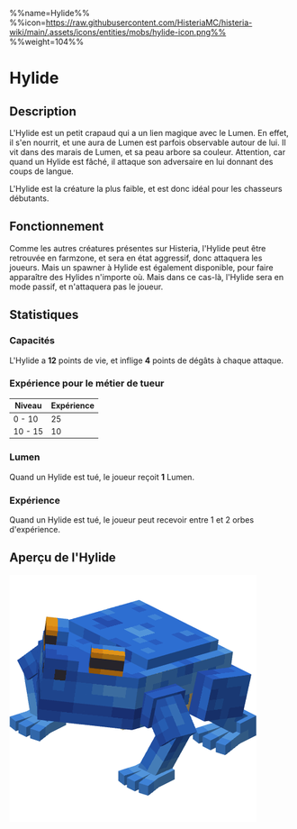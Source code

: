 %%name=Hylide%%
%%icon=https://raw.githubusercontent.com/HisteriaMC/histeria-wiki/main/.assets/icons/entities/mobs/hylide-icon.png%%
%%weight=104%%

# Hylide

## Description

L'Hylide est un petit crapaud qui a un lien magique avec le Lumen. En effet, il s'en nourrit, et une aura de Lumen est parfois observable autour de lui. Il vit dans des marais de Lumen, et sa peau arbore sa couleur. Attention, car quand un Hylide est fâché, il attaque son adversaire en lui donnant des coups de langue.

L'Hylide est la créature la plus faible, et est donc idéal pour les chasseurs débutants.

## Fonctionnement

Comme les autres créatures présentes sur Histeria, l'Hylide peut être retrouvée en farmzone, et sera en état aggressif, donc attaquera les joueurs. Mais un spawner à Hylide est également disponible, pour faire apparaître des Hylides n'importe où. Mais dans ce cas-là, l'Hylide sera en mode passif, et n'attaquera pas le joueur.

## Statistiques

### Capacités

L'Hylide a **12** points de vie, et inflige **4** points de dégâts à chaque attaque.

### Expérience pour le métier de tueur

| Niveau | Expérience |
| --- | --- |
| 0 - 10 | 25 |
| 10 - 15 | 10 |

### Lumen

Quand un Hylide est tué, le joueur reçoit **1** Lumen.

### Expérience

Quand un Hylide est tué, le joueur peut recevoir entre 1 et 2 orbes d'expérience.

## Aperçu de l'Hylide

![Hylide](https://raw.githubusercontent.com/HisteriaMC/histeria-wiki/main/.assets/entities/mobs/hylide.png)

